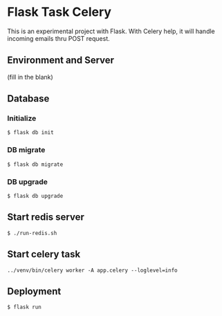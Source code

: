 # Flask Task Celery

This is an experimental project with Flask.
With Celery help, it will handle incoming emails thru POST request.


## Environment and Server
(fill in the blank)

## Database
### Initialize
`$ flask db init`
### DB migrate
`$ flask db migrate`
### DB upgrade
`$ flask db upgrade`

## Start redis server
`$ ./run-redis.sh`

## Start celery task
`../venv/bin/celery worker -A app.celery --loglevel=info`

## Deployment
`$ flask run`
